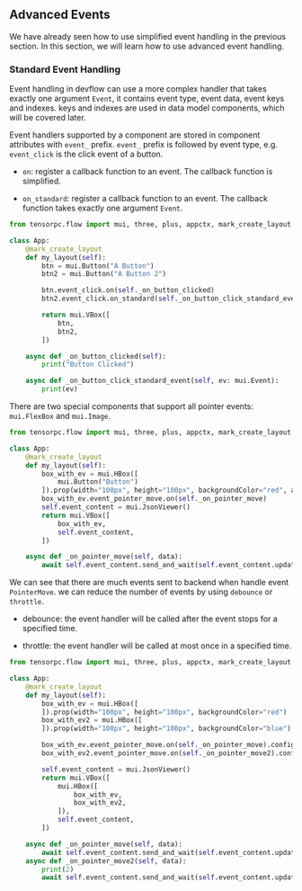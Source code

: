## Advanced Events


We have already seen how to use simplified event handling in the previous section. In this section, we will learn how to use advanced event handling.

### Standard Event Handling

Event handling in devflow can use a more complex handler that takes exactly one argument ```Event```, it contains event type, event data, event keys and indexes. keys and indexes are used in data model components, which will be covered later.

Event handlers supported by a component are stored in component attributes with ```event_``` prefix. ```event_``` prefix is followed by event type, e.g. ```event_click``` is the click event of a button.

* ```on```: register a callback function to an event. The callback function is simplified.

* ```on_standard```: register a callback function to an event. The callback function takes exactly one argument ```Event```.

```Python
from tensorpc.flow import mui, three, plus, appctx, mark_create_layout

class App:
    @mark_create_layout
    def my_layout(self):
        btn = mui.Button("A Button")
        btn2 = mui.Button("A Button 2")

        btn.event_click.on(self._on_button_clicked)
        btn2.event_click.on_standard(self._on_button_click_standard_event)

        return mui.VBox([
            btn,
            btn2,
        ])

    async def _on_button_clicked(self):
        print("Button Clicked")

    async def _on_button_click_standard_event(self, ev: mui.Event):
        print(ev)

```

There are two special components that support all pointer events: ```mui.FlexBox``` and ```mui.Image```. 

```Python
from tensorpc.flow import mui, three, plus, appctx, mark_create_layout

class App:
    @mark_create_layout
    def my_layout(self):
        box_with_ev = mui.HBox([
            mui.Button("Button")
        ]).prop(width="100px", height="100px", backgroundColor="red", alignItems="center")
        box_with_ev.event_pointer_move.on(self._on_pointer_move)
        self.event_content = mui.JsonViewer()
        return mui.VBox([
            box_with_ev,
            self.event_content,
        ])

    async def _on_pointer_move(self, data):
        await self.event_content.send_and_wait(self.event_content.update_event(data=data))

```

We can see that there are much events sent to backend when handle event ```PointerMove```. we can reduce the number of events by using ```debounce``` or ```throttle```.

* debounce: the event handler will be called after the event stops for a specified time.

* throttle: the event handler will be called at most once in a specified time.

```Python
from tensorpc.flow import mui, three, plus, appctx, mark_create_layout

class App:
    @mark_create_layout
    def my_layout(self):
        box_with_ev = mui.HBox([
        ]).prop(width="100px", height="100px", backgroundColor="red")
        box_with_ev2 = mui.HBox([
        ]).prop(width="100px", height="100px", backgroundColor="blue")

        box_with_ev.event_pointer_move.on(self._on_pointer_move).configure(debounce=500) # ms
        box_with_ev2.event_pointer_move.on(self._on_pointer_move2).configure(throttle=500) # ms

        self.event_content = mui.JsonViewer()
        return mui.VBox([
            mui.HBox([
                box_with_ev,
                box_with_ev2,
            ]),
            self.event_content,
        ])

    async def _on_pointer_move(self, data):
        await self.event_content.send_and_wait(self.event_content.update_event(data=data))
    async def _on_pointer_move2(self, data):
        print(2)
        await self.event_content.send_and_wait(self.event_content.update_event(data=data))

```